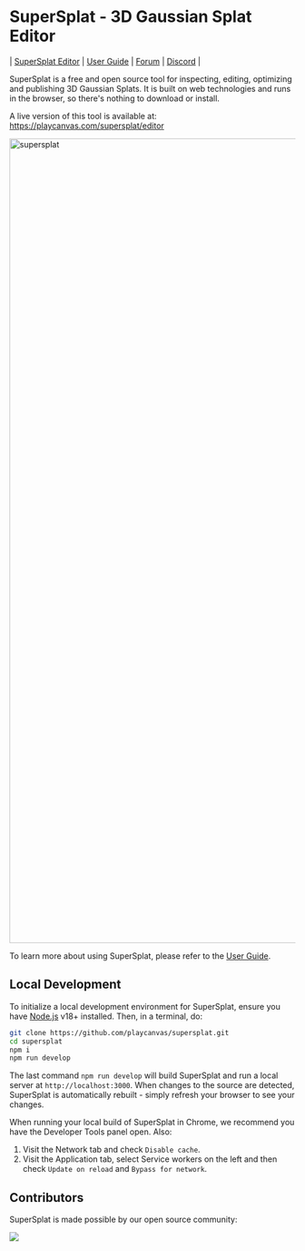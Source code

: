 # SuperSplat - 3D Gaussian Splat Editor

| [SuperSplat Editor](https://playcanvas.com/supersplat/editor) | [User Guide](https://github.com/playcanvas/supersplat/wiki) | [Forum](https://forum.playcanvas.com/) | [Discord](https://discord.gg/RSaMRzg) |

SuperSplat is a free and open source tool for inspecting, editing, optimizing and publishing 3D Gaussian Splats. It is built on web technologies and runs in the browser, so there's nothing to download or install.

A live version of this tool is available at: https://playcanvas.com/supersplat/editor

<img width="1414" alt="supersplat" src="https://github.com/user-attachments/assets/dc41179e-afe6-4600-9879-b03bd7088709">

To learn more about using SuperSplat, please refer to the [User Guide](https://github.com/playcanvas/supersplat/wiki).

## Local Development

To initialize a local development environment for SuperSplat, ensure you have [Node.js](https://nodejs.org/) v18+ installed. Then, in a terminal, do:

```sh
git clone https://github.com/playcanvas/supersplat.git
cd supersplat
npm i
npm run develop
```

The last command `npm run develop` will build SuperSplat and run a local server at `http://localhost:3000`. When changes to the source are detected, SuperSplat is automatically rebuilt - simply refresh your browser to see your changes.

When running your local build of SuperSplat in Chrome, we recommend you have the Developer Tools panel open. Also:

1. Visit the Network tab and check `Disable cache`.
2. Visit the Application tab, select Service workers on the left and then check `Update on reload` and `Bypass for network`. 

## Contributors

SuperSplat is made possible by our open source community:

<a href="https://github.com/playcanvas/supersplat/graphs/contributors">
  <img src="https://contrib.rocks/image?repo=playcanvas/supersplat" />
</a>
